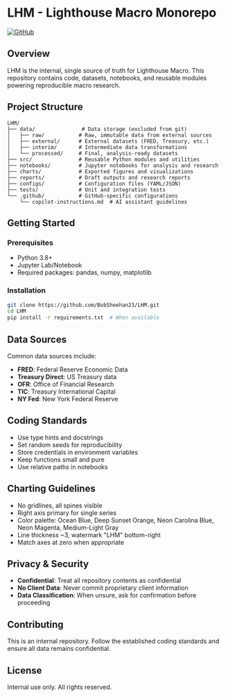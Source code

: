 # LHM - Lighthouse Macro Monorepo

[![GitHub](https://img.shields.io/github/license/BobSheehan23/LHM)](LICENSE)

## Overview
LHM is the internal, single source of truth for Lighthouse Macro. This repository contains code, datasets, notebooks, and reusable modules powering reproducible macro research.

## Project Structure

```
LHM/
├── data/               # Data storage (excluded from git)
│   ├── raw/           # Raw, immutable data from external sources
│   ├── external/      # External datasets (FRED, Treasury, etc.)
│   ├── interim/       # Intermediate data transformations
│   └── processed/     # Final, analysis-ready datasets
├── src/               # Reusable Python modules and utilities
├── notebooks/         # Jupyter notebooks for analysis and research
├── charts/            # Exported figures and visualizations
├── reports/           # Draft outputs and research reports
├── configs/           # Configuration files (YAML/JSON)
├── tests/             # Unit and integration tests
└── .github/           # GitHub-specific configurations
    └── copilot-instructions.md  # AI assistant guidelines
```

## Getting Started

### Prerequisites
- Python 3.8+
- Jupyter Lab/Notebook
- Required packages: pandas, numpy, matplotlib

### Installation
```bash
git clone https://github.com/BobSheehan23/LHM.git
cd LHM
pip install -r requirements.txt  # When available
```

## Data Sources
Common data sources include:
- **FRED**: Federal Reserve Economic Data
- **Treasury Direct**: US Treasury data
- **OFR**: Office of Financial Research
- **TIC**: Treasury International Capital
- **NY Fed**: New York Federal Reserve

## Coding Standards
- Use type hints and docstrings
- Set random seeds for reproducibility
- Store credentials in environment variables
- Keep functions small and pure
- Use relative paths in notebooks

## Charting Guidelines
- No gridlines, all spines visible
- Right axis primary for single series
- Color palette: Ocean Blue, Deep Sunset Orange, Neon Carolina Blue, Neon Magenta, Medium-Light Gray
- Line thickness ~3, watermark "LHM" bottom-right
- Match axes at zero when appropriate

## Privacy & Security
- **Confidential**: Treat all repository contents as confidential
- **No Client Data**: Never commit proprietary client information
- **Data Classification**: When unsure, ask for confirmation before proceeding

## Contributing
This is an internal repository. Follow the established coding standards and ensure all data remains confidential.

## License
Internal use only. All rights reserved.
